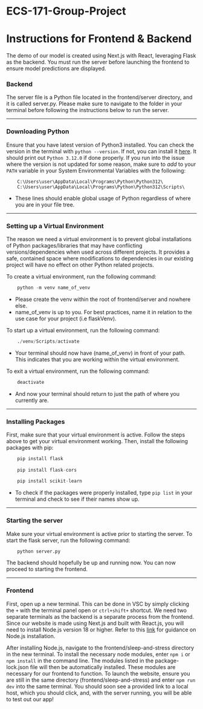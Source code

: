 # ECS-171-Group-Project

# Instructions for Frontend & Backend

The demo of our model is created using Next.js with React, leveraging Flask as the backend. You must run the server before launching the frontend to ensure model predictions are displayed.

### Backend
The server file is a Python file located in the frontend/server directory, and it is called server.py. Please make sure to navigate to the folder in your terminal before following the instructions below to run the server.

---

### Downloading Python
Ensure that you have latest version of Python3 installed. You can check the version in the terminal with `python --version`. If not, you can install it [here](https://www.python.org/downloads/). It should print out `Python 3.12.0` if done properly. If you run into the issue where the version is not updated for some reason, make sure to *add* to your `PATH` variable in your System Environmental Variables with the following:

```
    C:\Users\user\AppData\Local\Programs\Python\Python312\
    C:\Users\user\AppData\Local\Programs\Python\Python312\Scripts\
```
- These lines should enable global usage of Python regardless of where you are in your file tree.

---

### Setting up a Virtual Environment
The reason we need a virtual environment is to prevent global installations of Python packages/libraries that may have conflicting versions/dependencies when used across different projects. It provides a safe, contained space where modifications to dependencies in our existing project will have no effect on other Python related projects.

To create a virtual environment, run the following command:
```py
    python -m venv name_of_venv
```
- Please create the venv within the root of frontend/server and nowhere else.
- name_of_venv is up to you. For best practices, name it in relation to the use case for your project (i.e flaskVenv).

To start up a virtual environment, run the following command:
```py
    ./venv/Scripts/activate
```
- Your terminal should now have (name_of_venv) in front of your path. This indicates that you are working within the virtual environment.

To exit a virtual environment, run the following command:
```py
    deactivate
```
- And now your terminal should return to just the path of where you currently are.

---

### Installing Packages
First, make sure that your virtual environment is active. Follow the steps above to get your virtual environment working. Then, install the following packages with pip: 
```py
    pip install flask
    
    pip install flask-cors
    
    pip install scikit-learn
```
- To check if the packages were properly installed, type `pip list` in your terminal and check to see if their names show up.

---

### Starting the server
Make sure your virtual environment is active prior to starting the server. To start the flask server, run the following command:
```py
    python server.py
```

The backend should hopefully be up and running now. You can now proceed to starting the frontend.

---

### Frontend
First, open up a new terminal. This can be done in VSC by simply clicking the `+` with the terminal panel open or `ctrl+shift+` shortcut. We need two separate terminals as the backend is a separate process from the frontend. Since our website is made using Next.js and built with React.js, you will need to install Node.js version 18 or higher. Refer to this [link](https://nodejs.org/en/) for guidance on Node.js installation.

After installing Node.js, navigate to the frontend/sleep-and-stress directory in the new terminal. To install the necessary node modules, enter `npm i` or `npm install` in the command line. The modules listed in the package-lock.json file will then be automatically installed. These modules are necessary for our frontend to function. To launch the website, ensure you are still in the same directory (frontend/sleep-and-stress) and enter `npm run dev` into the same terminal. You should soon see a provided link to a local host, which you should click, and, with the server running, you will be able to test out our app!